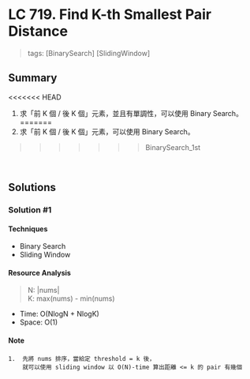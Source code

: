 # LC 719. Find K-th Smallest Pair Distance
> tags: [BinarySearch] [SlidingWindow]

## Summary
<<<<<<< HEAD
1.  求「前 K 個 / 後 K 個」元素，並且有單調性，可以使用 Binary Search。
=======
1.  求「前 K 個 / 後 K 個」元素，可以使用 Binary Search。
>>>>>>> BinarySearch_1st

<br>

## Solutions
### Solution #1
#### Techniques
- Binary Search
- Sliding Window

#### Resource Analysis
> N: |nums| <br>
> K: max(nums) - min(nums)
- Time: O(NlogN + NlogK)
- Space: O(1)

#### Note
```
1.  先將 nums 排序，當給定 threshold = k 後，
    就可以使用 sliding window 以 O(N)-time 算出距離 <= k 的 pair 有幾個
```
